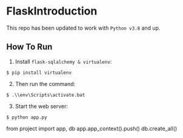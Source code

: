# FlaskIntroduction

This repo has been updated to work with `Python v3.8` and up.

## How To Run
1. Install `flask-sqlalchemy & virtualenv`:
```
$ pip install virtualenv
```

2. Then run the command:
```
$ .\\env\Scripts\activate.bat
```

3. Start the web server:
```
$ python app.py
```


from project import app, db
app.app_context().push()
db.create_all()
